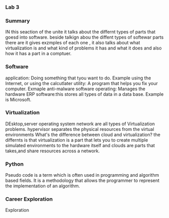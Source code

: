 ### Lab 3

### Summary 
IN this seaction of the unite it talks about the differnt types of parts that goesd into software. beside talkign abou the diffent types of softewar parts there are it gives exzmples of each one , it also talks about what virtualization is  and what kind of problems it has and what it does and also how it has a part in a comptuer.

### Software
application: Doing something that tyou want to do. Example using the Internet, or using the calcutlater
utility: A program that helps you fix your computer. Exmaple anti-malware software
operating: Manages the hardware 
ERP software:this stores all types of data in a data base. Example is Microsoft.

### Virtualization
DEsktop,server operating system network are all types of Virtualization problems.
hypervisor separates the physical resources from the virtual environments
What's the difference between cloud and virtualization?
the differnts is that virtualization is a part that lets  you to create multiple simulated environments to the hardware itself and clouds are parts  that takes,and share resources across a network.

### Python 
Pseudo code is a term which is often used in programming and algorithm based fields. It is a methodology that allows the programmer to represent the implementation of an algorithm.


### Career Exploration
Exploration 
